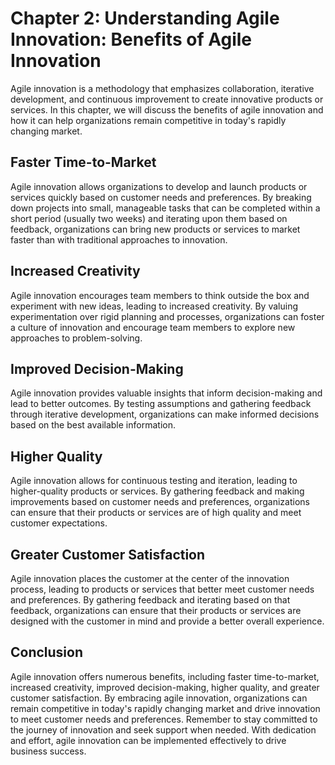 Chapter 2: Understanding Agile Innovation: Benefits of Agile Innovation
=======================================================================

Agile innovation is a methodology that emphasizes collaboration, iterative development, and continuous improvement to create innovative products or services. In this chapter, we will discuss the benefits of agile innovation and how it can help organizations remain competitive in today's rapidly changing market.

Faster Time-to-Market
---------------------

Agile innovation allows organizations to develop and launch products or services quickly based on customer needs and preferences. By breaking down projects into small, manageable tasks that can be completed within a short period (usually two weeks) and iterating upon them based on feedback, organizations can bring new products or services to market faster than with traditional approaches to innovation.

Increased Creativity
--------------------

Agile innovation encourages team members to think outside the box and experiment with new ideas, leading to increased creativity. By valuing experimentation over rigid planning and processes, organizations can foster a culture of innovation and encourage team members to explore new approaches to problem-solving.

Improved Decision-Making
------------------------

Agile innovation provides valuable insights that inform decision-making and lead to better outcomes. By testing assumptions and gathering feedback through iterative development, organizations can make informed decisions based on the best available information.

Higher Quality
--------------

Agile innovation allows for continuous testing and iteration, leading to higher-quality products or services. By gathering feedback and making improvements based on customer needs and preferences, organizations can ensure that their products or services are of high quality and meet customer expectations.

Greater Customer Satisfaction
-----------------------------

Agile innovation places the customer at the center of the innovation process, leading to products or services that better meet customer needs and preferences. By gathering feedback and iterating based on that feedback, organizations can ensure that their products or services are designed with the customer in mind and provide a better overall experience.

Conclusion
----------

Agile innovation offers numerous benefits, including faster time-to-market, increased creativity, improved decision-making, higher quality, and greater customer satisfaction. By embracing agile innovation, organizations can remain competitive in today's rapidly changing market and drive innovation to meet customer needs and preferences. Remember to stay committed to the journey of innovation and seek support when needed. With dedication and effort, agile innovation can be implemented effectively to drive business success.
